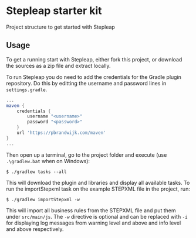 # Stepleap starter kit
Project structure to get started with Stepleap

## Usage
To get a running start with Stepleap, either fork this project, or download the sources as a zip file and extract locally.

To run Stepleap you do need to add the credentials for the Gradle plugin repository. Do this by editting the username and password lines in `settings.gradle`.

```groovy
...
maven {
	credentials {
		username "<username>"
		password "<password>"
	}
	url 'https://pbrandwijk.com/maven'
}
...
```

Then open up a terminal, go to the project folder and execute (use `.\gradlew.bat` when on Windows):

```console
$ ./gradlew tasks --all
```

This will download the plugin and libraries and display all available tasks. To run the importStepxml task on the example STEPXML file in the project, run:

```console
$ ./gradlew importStepxml -w
```

This will import all business rules from the STEPXML file and put them under `src/main/js`. The `-w` directive is optional and can be replaced with `-i` for displaying log messages from warning level and above and info level and above respectively.
